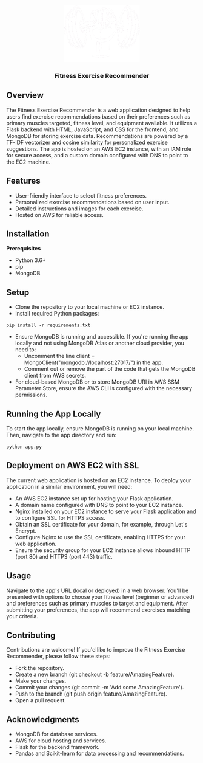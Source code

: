 
<div align="center">
  <a href="https://github.com/emanuelebev/Ai-Fitness">
    <img src="static/white-logo.png" alt="Logo" width="200" height="150">
  </a>

<h3 align="center">Fitness Exercise Recommender</h3>

  <p align="center">
    
  </p>
</div>

## Overview
The Fitness Exercise Recommender is a web application designed to help users find exercise recommendations based on their preferences such as primary muscles targeted, fitness level, and equipment available. It utilizes a Flask backend with HTML, JavaScript, and CSS for the frontend, and MongoDB for storing exercise data. Recommendations are powered by a TF-IDF vectorizer and cosine similarity for personalized exercise suggestions. The app is hosted on an AWS EC2 instance, with an IAM role for secure access, and a custom domain configured with DNS to point to the EC2 machine.

## Features
* User-friendly interface to select fitness preferences.
* Personalized exercise recommendations based on user input.
* Detailed instructions and images for each exercise.
* Hosted on AWS for reliable access.

## Installation
**Prerequisites**
* Python 3.6+
* pip
* MongoDB

## Setup
* Clone the repository to your local machine or EC2 instance.
* Install required Python packages:
```
pip install -r requirements.txt
```
* Ensure MongoDB is running and accessible. If you're running the app locally and not using MongoDB Atlas or another cloud provider, you need to:
    - Uncomment the line client = MongoClient("mongodb://localhost:27017/") in the app.
    - Comment out or remove the part of the code that gets the MongoDB client from AWS secrets.
* For cloud-based MongoDB or to store MongoDB URI in AWS SSM Parameter Store, ensure the AWS CLI is configured with the necessary permissions.

## Running the App Locally
To start the app locally, ensure MongoDB is running on your local machine. Then, navigate to the app directory and run:
```
python app.py
```

## Deployment on AWS EC2 with SSL
The current web application is hosted on an EC2 instance. To deploy your application in a similar environment, you will need:
* An AWS EC2 instance set up for hosting your Flask application.
* A domain name configured with DNS to point to your EC2 instance.
* Nginx installed on your EC2 instance to serve your Flask application and to configure SSL for HTTPS access.
* Obtain an SSL certificate for your domain, for example, through Let's Encrypt.
* Configure Nginx to use the SSL certificate, enabling HTTPS for your web application.
* Ensure the security group for your EC2 instance allows inbound HTTP (port 80) and HTTPS (port 443) traffic.

## Usage
Navigate to the app's URL (local or deployed) in a web browser. You'll be presented with options to choose your fitness level (beginner or advanced) and preferences such as primary muscles to target and equipment. After submitting your preferences, the app will recommend exercises matching your criteria.

## Contributing
Contributions are welcome! If you'd like to improve the Fitness Exercise Recommender, please follow these steps:

* Fork the repository.
* Create a new branch (git checkout -b feature/AmazingFeature).
* Make your changes.
* Commit your changes (git commit -m 'Add some AmazingFeature').
* Push to the branch (git push origin feature/AmazingFeature).
* Open a pull request.

## Acknowledgments
* MongoDB for database services.
* AWS for cloud hosting and services.
* Flask for the backend framework.
* Pandas and Scikit-learn for data processing and recommendations.

